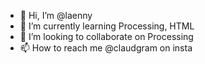- 👋 Hi, I’m @laenny
- 🌱 I’m currently learning Processing, HTML
- 💞️ I’m looking to collaborate on Processing
- 📫 How to reach me @claudgram on insta

<!---
laenny/laenny is a ✨ special ✨ repository because its `README.md` (this file) appears on your GitHub profile.
You can click the Preview link to take a look at your changes.
--->
